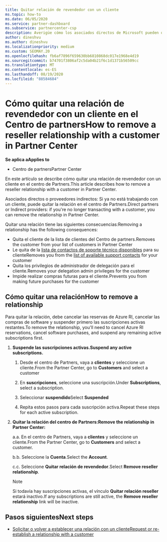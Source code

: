 ```yaml
---
title: Quitar relación de revendedor con un cliente
ms.topic: how-to
ms.date: 06/05/2020
ms.service: partner-dashboard
ms.subservice: partnercenter-csp
description: Averigüe cómo los asociados directos de Microsoft pueden quitar clientes de su lista, quitar privilegios de administrador delegados y dejar de ofrecer soporte técnico o comprar para un cliente.
author: dineshvu
ms.author: dineshvu
ms.localizationpriority: medium
ms.custom: SEOMAY.20
ms.openlocfilehash: fb6af7896f659630bb6810868dc017e1968e4d19
ms.sourcegitcommit: b74701f3806af2c5da04b21f6c1d1371b56509cc
ms.translationtype: MT
ms.contentlocale: es-ES
ms.lasthandoff: 08/19/2020
ms.locfileid: "88584684"
---
```

# <a name="how-to-remove-a-reseller-relationship-with-a-customer-in-partner-center"></a><span data-ttu-id="c3c23-103">Cómo quitar una relación de revendedor con un cliente en el Centro de partners</span><span class="sxs-lookup"><span data-stu-id="c3c23-103">How to remove a reseller relationship with a customer in Partner Center</span></span>

<span data-ttu-id="c3c23-104">**Se aplica a**</span><span class="sxs-lookup"><span data-stu-id="c3c23-104">**Applies to**</span></span>

- <span data-ttu-id="c3c23-105">Centro de partners</span><span class="sxs-lookup"><span data-stu-id="c3c23-105">Partner Center</span></span>

<span data-ttu-id="c3c23-106">En este artículo se describe cómo quitar una relación de revendedor con un cliente en el centro de Partners.</span><span class="sxs-lookup"><span data-stu-id="c3c23-106">This article describes how to remove a reseller relationship with a customer in Partner Center.</span></span>

<span data-ttu-id="c3c23-107">Asociados directos o proveedores indirectos: Si ya no está trabajando con un cliente, puede quitar la relación en el centro de Partners.</span><span class="sxs-lookup"><span data-stu-id="c3c23-107">Direct partners or Indirect providers: if you're no longer transacting with a customer, you can remove the relationship in Partner Center.</span></span>

<span data-ttu-id="c3c23-108">Quitar una relación tiene las siguientes consecuencias:</span><span class="sxs-lookup"><span data-stu-id="c3c23-108">Removing a relationship has the following consequences:</span></span>

- <span data-ttu-id="c3c23-109">Quita el cliente de la lista de clientes del Centro de partners.</span><span class="sxs-lookup"><span data-stu-id="c3c23-109">Removes the customer from your list of customers in Partner Center</span></span>
- <span data-ttu-id="c3c23-110">Le quita de la [lista de contactos de soporte técnico disponibles](assign-support-contacts.md) para su cliente</span><span class="sxs-lookup"><span data-stu-id="c3c23-110">Removes you from the [list of available support contacts](assign-support-contacts.md) for your customer</span></span>
- <span data-ttu-id="c3c23-111">Quita los privilegios de administrador de delegación para el cliente.</span><span class="sxs-lookup"><span data-stu-id="c3c23-111">Removes your delegation admin privileges for the customer</span></span>
- <span data-ttu-id="c3c23-112">Impide realizar compras futuras para el cliente.</span><span class="sxs-lookup"><span data-stu-id="c3c23-112">Prevents you from making future purchases for the customer</span></span>

## <a name="how-to-remove-a-relationship"></a><span data-ttu-id="c3c23-113">Cómo quitar una relación</span><span class="sxs-lookup"><span data-stu-id="c3c23-113">How to remove a relationship</span></span>

<span data-ttu-id="c3c23-114">Para quitar la relación, debe cancelar las reservas de Azure RI, cancelar las compras de software y suspender primero las suscripciones activas restantes.</span><span class="sxs-lookup"><span data-stu-id="c3c23-114">To remove the relationship, you'll need to cancel Azure RI reservations, cancel software purchases, and suspend any remaining active subscriptions first.</span></span>

1. <span data-ttu-id="c3c23-115">**Suspende las suscripciones activas.**</span><span class="sxs-lookup"><span data-stu-id="c3c23-115">**Suspend any active subscriptions.**</span></span>

   1. <span data-ttu-id="c3c23-116">Desde el centro de Partners, vaya a **clientes** y seleccione un cliente.</span><span class="sxs-lookup"><span data-stu-id="c3c23-116">From the Partner Center, go to **Customers** and select a customer</span></span>

   2. <span data-ttu-id="c3c23-117">En **suscripciones**, seleccione una suscripción.</span><span class="sxs-lookup"><span data-stu-id="c3c23-117">Under **Subscriptions**, select a subscription.</span></span>

   3. <span data-ttu-id="c3c23-118">Seleccionar **suspendido**</span><span class="sxs-lookup"><span data-stu-id="c3c23-118">Select **Suspended**</span></span>

   4. <span data-ttu-id="c3c23-119">Repita estos pasos para cada suscripción activa.</span><span class="sxs-lookup"><span data-stu-id="c3c23-119">Repeat these steps for each active subscription.</span></span>

2. <span data-ttu-id="c3c23-120">**Quitar la relación del centro de Partners:**</span><span class="sxs-lookup"><span data-stu-id="c3c23-120">**Remove the relationship in Partner Center:**</span></span>

   <span data-ttu-id="c3c23-121">a.</span><span class="sxs-lookup"><span data-stu-id="c3c23-121">a.</span></span> <span data-ttu-id="c3c23-122">En el centro de Partners, vaya a **clientes** y seleccione un cliente.</span><span class="sxs-lookup"><span data-stu-id="c3c23-122">From the Partner Center, go to **Customers** and select a customer.</span></span>

   <span data-ttu-id="c3c23-123">b.</span><span class="sxs-lookup"><span data-stu-id="c3c23-123">b.</span></span> <span data-ttu-id="c3c23-124">Seleccione la **Cuenta**.</span><span class="sxs-lookup"><span data-stu-id="c3c23-124">Select the **Account**.</span></span>

   <span data-ttu-id="c3c23-125">c.</span><span class="sxs-lookup"><span data-stu-id="c3c23-125">c.</span></span> <span data-ttu-id="c3c23-126">Seleccione **Quitar relación de revendedor**.</span><span class="sxs-lookup"><span data-stu-id="c3c23-126">Select **Remove reseller relationship**.</span></span>

   > [!NOTE]
   > <span data-ttu-id="c3c23-127">Si todavía hay suscripciones activas, el vínculo **Quitar relación reseller** estará inactivo.</span><span class="sxs-lookup"><span data-stu-id="c3c23-127">If any subscriptions are still active, the **Remove reseller relationship** link will be inactive.</span></span>

## <a name="next-steps"></a><span data-ttu-id="c3c23-128">Pasos siguientes</span><span class="sxs-lookup"><span data-stu-id="c3c23-128">Next steps</span></span>

- [<span data-ttu-id="c3c23-129">Solicitar o volver a establecer una relación con un cliente</span><span class="sxs-lookup"><span data-stu-id="c3c23-129">Request or re-establish a relationship with a customer</span></span>](request-a-relationship-with-a-customer.md)
